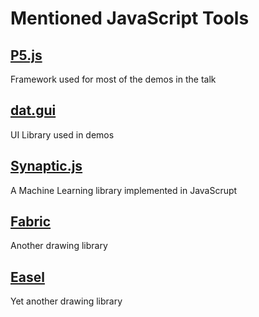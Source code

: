 Mentioned JavaScript Tools
==========================

## [P5.js](https://p5js.org/)
Framework used for most of the demos in the talk

## [dat.gui](http://workshop.chromeexperiments.com/examples/gui/#1--Basic-Usage)
UI Library used in demos

## [Synaptic.js](http://synaptic.juancazala.com/)
A Machine Learning library implemented in JavaScrupt

## [Fabric](http://fabricjs.com/)
Another drawing library

## [Easel](http://www.createjs.com/easeljs)
Yet another drawing library
